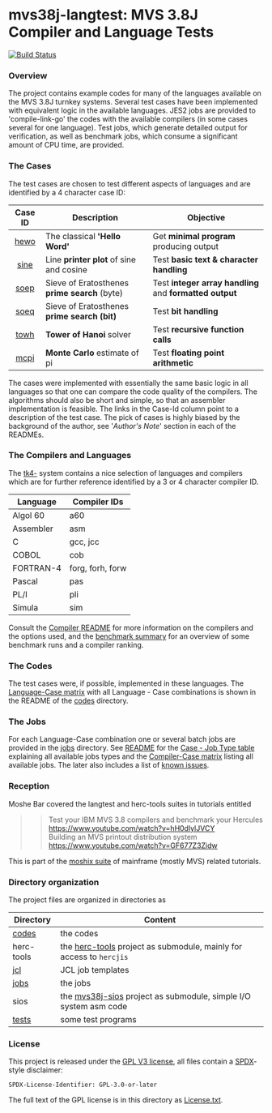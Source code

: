 # mvs38j-langtest: MVS 3.8J Compiler and Language Tests

[![Build Status](https://travis-ci.org/wfjm/mvs38j-langtest.svg?branch=master)](https://travis-ci.org/wfjm/mvs38j-langtest)

### <a id="overview">Overview</a>
The project contains example codes for many of the languages available
on the MVS 3.8J turnkey systems. Several test cases have been implemented
with equivalent logic in the available languages.
JES2 jobs are provided to 'compile-link-go' the codes with the available
compilers (in some cases several for one language). Test jobs, which
generate detailed output for verification, as well as benchmark jobs,
which consume a significant amount of CPU time, are provided.

### <a id="cases">The Cases</a>
The test cases are chosen to test different aspects of languages and
are identified by a 4 character case ID:

| Case ID | Description | Objective |
| :-----: | ----------- | --------- |
| [hewo](codes/README_hewo.md) | The classical **'Hello Word'** | Get **minimal program** producing output |
| [sine](codes/README_sine.md) | Line **printer plot** of sine and cosine | Test **basic text & character handling** |
| [soep](codes/README_soep.md) | Sieve of Eratosthenes **prime search** (byte) | Test **integer array handling** and **formatted output** |
| [soeq](codes/README_soeq.md) | Sieve of Eratosthenes **prime search (bit)** | Test **bit handling** |
| [towh](codes/README_towh.md) | **Tower of Hanoi** solver | Test **recursive function calls** |
| [mcpi](codes/README_mcpi.md) | **Monte Carlo** estimate of pi | Test **floating point arithmetic** |

The cases were implemented with essentially the same basic logic in all
languages so that one can compare the code quality of the compilers.
The algorithms should also be short and simple, so that an assembler
implementation is feasible. The links in the Case-Id column point to a
description of the test case.
The pick of cases is highly biased by the background of the author,
see '_Author's Note_' section in each of the READMEs.

### <a id="compilers">The Compilers and Languages</a>
The [tk4-](http://wotho.ethz.ch/tk4-/) system contains a nice selection of
languages and compilers which are for further reference identified by
a 3 or 4 character compiler ID.

| Language  | Compiler IDs |
| --------- | ------------ |
| Algol 60  | a60              |
| Assembler | asm              |
| C         | gcc, jcc         |
| COBOL     | cob              |
| FORTRAN-4 | forg, forh, forw |
| Pascal    | pas              |
| PL/I      | pli              |
| Simula    | sim              |

Consult the [Compiler README](README_comp.md) for more information on the
compilers and the options used, and the
[benchmark summary](README_bench.md) for an overview of some
benchmark runs and a compiler ranking.

### <a id="codes">The Codes</a>
The test cases were, if possible, implemented in these languages.
The [Language-Case matrix](codes/README.md) with all Language - Case
combinations is shown in the README of the [codes](codes) directory.

### <a id="jobs">The Jobs</a>
For each Language-Case combination one or several batch jobs are provided
in the [jobs](jobs) directory. See
[README](jobs/README.md) for the 
[Case - Job Type table](jobs/README.md#user-content-types) explaining
all available jobs types and the 
[Compiler-Case matrix](jobs/README.md#user-content-jobs) listing all
available jobs. The later also includes a list of
[known issues](jobs/README.md#user-content-issues).

### Reception
Moshe Bar covered the langtest and herc-tools suites in tutorials entitled
>>  Test your IBM MVS 3.8 compilers and benchmark your Hercules  
>>  https://www.youtube.com/watch?v=hH0dlylJVCY  
>>  Building an MVS printout distribution system  
>>  https://www.youtube.com/watch?v=GF677Z3Zidw

This is part of the [moshix suite](https://www.youtube.com/user/moshe5760/videos)
of mainframe (mostly MVS) related tutorials.

### Directory organization
The project files are organized in directories as

| Directory | Content |
| --------- | ------- |
| [codes](codes) | the codes |
| herc-tools     | the [herc-tools](https://github.com/wfjm/herc-tools) project as submodule, mainly for access to `hercjis`|
| [jcl](jcl)     | JCL job templates |
| [jobs](jobs)   | the jobs |
| sios           | the [mvs38j-sios](https://github.com/wfjm/mvs38j-sios) project as submodule, simple I/O system asm code |
| [tests](tests) | some test programs |

### License
This project is released under the 
[GPL V3 license](https://www.gnu.org/licenses/gpl-3.0.html),
all files contain a [SPDX](https://spdx.org/)-style disclaimer:

    SPDX-License-Identifier: GPL-3.0-or-later

The full text of the GPL license is in this directory as
[License.txt](License.txt).
